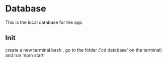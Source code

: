 # Database

This is the local database for the app

## Init

create a new terminal bash , go to the folder ('cd database' on the terminal) and run 'npm start'
